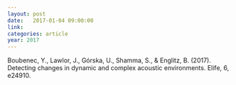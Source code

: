 ```yaml
---
layout: post
date:   2017-01-04 09:00:00
link:
categories: article
year: 2017
---
```


Boubenec, Y., Lawlor, J., Górska, U., Shamma, S., & Englitz, B. (2017). Detecting changes in dynamic and complex acoustic environments. Elife, 6, e24910.
